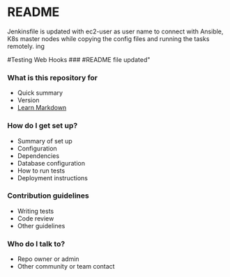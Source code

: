 # README #

Jenkinsfile is updated with ec2-user as user name to connect with Ansible, K8s master nodes while copying the config files and running the tasks remotely. 
ing

#Testing Web Hooks ###
#README file updated"
### What is this repository for ####

* Quick summary
* Version
* [Learn Markdown](https://bitbucket.org/tutorials/markdowndemo)

### How do I get set up? ##

* Summary of set up
* Configuration
* Dependencies
* Database configuration
* How to run tests
* Deployment instructions

### Contribution guidelines ###

* Writing tests
* Code review
* Other guidelines

### Who do I talk to? ###

* Repo owner or admin
* Other community or team contact

